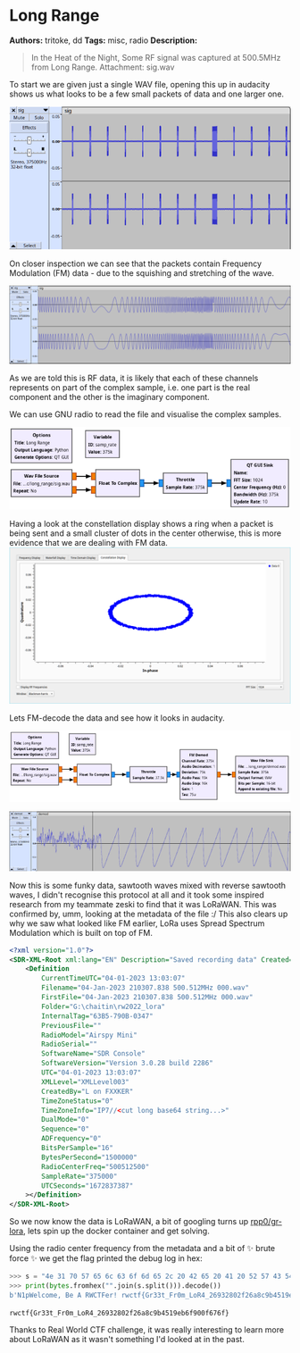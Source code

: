 # Long Range

**Authors:** tritoke, dd
**Tags:** misc, radio
**Description:**
> In the Heat of the Night, Some RF signal was captured at 500.5MHz from Long Range.
> Attachment: sig.wav

To start we are given just a single WAV file, opening this up in audacity shows us what looks to be a few small packets of data and one larger one.

![](./long-range1.png)

On closer inspection we can see that the packets contain Frequency Modulation (FM) data - due to the squishing and stretching of the wave.

![](./long-range2.png)

As we are told this is RF data, it is likely that each of these channels represents on part of the complex sample, i.e. one part is the real component and the other is the imaginary component.

We can use GNU radio to read the file and visualise the complex samples.

![](./long-range3.png)

Having a look at the constellation display shows a ring when a packet is being sent and a small cluster of dots in the center otherwise, this is more evidence that we are dealing with FM data.
![](./long-range4.png)

Lets FM-decode the data and see how it looks in audacity.

![](./long-range5.png)

![](./long-range6.png)

Now this is some funky data, sawtooth waves mixed with reverse sawtooth waves, I didn't recognise this protocol at all and it took some inspired research from my teammate zeski to find that it was LoRaWAN.
This was confirmed by, umm, looking at the metadata of the file :/ 
This also clears up why we saw what looked like FM earlier, LoRa uses Spread Spectrum Modulation which is built on top of FM.

```xml
<?xml version="1.0"?>
<SDR-XML-Root xml:lang="EN" Description="Saved recording data" Created="04-Jan-2023 13:03">
    <Definition
        CurrentTimeUTC="04-01-2023 13:03:07"
        Filename="04-Jan-2023 210307.838 500.512MHz 000.wav"
        FirstFile="04-Jan-2023 210307.838 500.512MHz 000.wav"
        Folder="G:\chaitin\rw2022_lora"
        InternalTag="63B5-790B-0347"
        PreviousFile=""
        RadioModel="Airspy Mini"
        RadioSerial=""
        SoftwareName="SDR Console"
        SoftwareVersion="Version 3.0.28 build 2286"
        UTC="04-01-2023 13:03:07"
        XMLLevel="XMLLevel003"
        CreatedBy="L on FXXKER"
        TimeZoneStatus="0"
        TimeZoneInfo="IP7//<cut long base64 string...>"
        DualMode="0"
        Sequence="0"
        ADFrequency="0"
        BitsPerSample="16"
        BytesPerSecond="1500000"
        RadioCenterFreq="500512500"
        SampleRate="375000"
        UTCSeconds="1672837387"
    ></Definition>
</SDR-XML-Root>
```

So we now know the data is LoRaWAN, a bit of googling turns up [rpp0/gr-lora](https://github.com/rpp0/gr-lora), lets spin up the docker container and get solving.

Using the radio center frequency from the metadata and a bit of ✨ brute force ✨ we get the flag printed the debug log in hex:
```py
>>> s = "4e 31 70 57 65 6c 63 6f 6d 65 2c 20 42 65 20 41 20 52 57 43 54 46 65 72 21 20 72 77 63 74 66 7b 47 72 33 33 74 5f 46 72 30 6d 5f 4c 6f 52 34 5f 32 36 39 33 32 38 30 32 66 32 36 61 38 63 39 62 34 35 31 39 65 62 36 66 39 30 30 66 36 37 36 66 7d 83 c3"
>>> print(bytes.fromhex("".join(s.split())).decode())
b'N1pWelcome, Be A RWCTFer! rwctf{Gr33t_Fr0m_LoR4_26932802f26a8c9b4519eb6f900f676f}\x83\xc3'
```

`rwctf{Gr33t_Fr0m_LoR4_26932802f26a8c9b4519eb6f900f676f}`

Thanks to Real World CTF challenge, it was really interesting to learn more about LoRaWAN as it wasn't something I'd looked at in the past.
